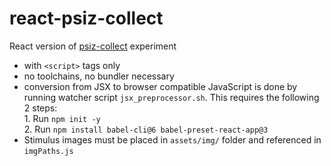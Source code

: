 # react-psiz-collect

React version of [psiz-collect](https://github.com/psiz-org/psiz-collect) experiment
* with `<script>` tags only
* no toolchains, no bundler necessary
* conversion from JSX to browser compatible JavaScript is done by running watcher script `jsx_preprocessor.sh`. This requires the following 2 steps:  
      1. Run `npm init -y`   
      2. Run `npm install babel-cli@6 babel-preset-react-app@3`  
* Stimulus images must be placed in `assets/img/` folder and referenced in `imgPaths.js`   
      
